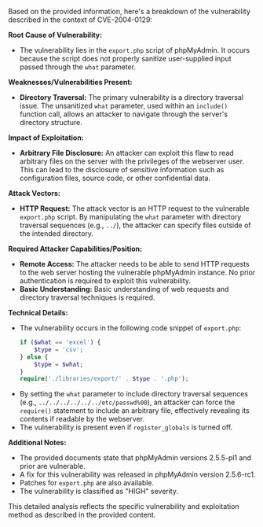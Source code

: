 Based on the provided information, here's a breakdown of the vulnerability described in the context of CVE-2004-0129:

**Root Cause of Vulnerability:**
- The vulnerability lies in the `export.php` script of phpMyAdmin. It occurs because the script does not properly sanitize user-supplied input passed through the `what` parameter.

**Weaknesses/Vulnerabilities Present:**
- **Directory Traversal:** The primary vulnerability is a directory traversal issue. The unsanitized `what` parameter, used within an `include()` function call, allows an attacker to navigate through the server's directory structure.

**Impact of Exploitation:**
- **Arbitrary File Disclosure:** An attacker can exploit this flaw to read arbitrary files on the server with the privileges of the webserver user. This can lead to the disclosure of sensitive information such as configuration files, source code, or other confidential data.

**Attack Vectors:**
- **HTTP Request:** The attack vector is an HTTP request to the vulnerable `export.php` script. By manipulating the `what` parameter with directory traversal sequences (e.g., `../`), the attacker can specify files outside of the intended directory.

**Required Attacker Capabilities/Position:**
- **Remote Access:** The attacker needs to be able to send HTTP requests to the web server hosting the vulnerable phpMyAdmin instance. No prior authentication is required to exploit this vulnerability.
- **Basic Understanding:** Basic understanding of web requests and directory traversal techniques is required.

**Technical Details:**
- The vulnerability occurs in the following code snippet of `export.php`:
  ```php
  if ($what == 'excel') {
      $type = 'csv';
  } else {
      $type = $what;
  }
  require('./libraries/export/' . $type . '.php');
  ```
- By setting the `what` parameter to include directory traversal sequences (e.g., `../../../../../../etc/passwd%00`), an attacker can force the `require()` statement to include an arbitrary file, effectively revealing its contents if readable by the webserver.
- The vulnerability is present even if `register_globals` is turned off.

**Additional Notes:**
- The provided documents state that phpMyAdmin versions 2.5.5-pl1 and prior are vulnerable.
- A fix for this vulnerability was released in phpMyAdmin version 2.5.6-rc1.
- Patches for `export.php` are also available.
- The vulnerability is classified as "HIGH" severity.

This detailed analysis reflects the specific vulnerability and exploitation method as described in the provided content.